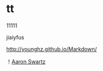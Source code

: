 # tt

11111

jiaiyfus

http://younghz.github.io/Markdown/

！[Aaron Swartz](http://i0.hdslb.com/bfs/archive/76e6607090159cfb86fa58fb6dda5e937f7e25d1.jpg)
